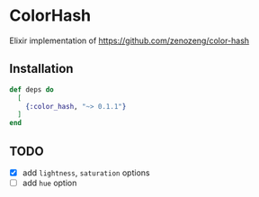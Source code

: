 # ColorHash

Elixir implementation of https://github.com/zenozeng/color-hash

## Installation

```elixir
def deps do
  [
    {:color_hash, "~> 0.1.1"}
  ]
end
```

## TODO

* [x] add `lightness`, `saturation` options
* [ ] add `hue` option
